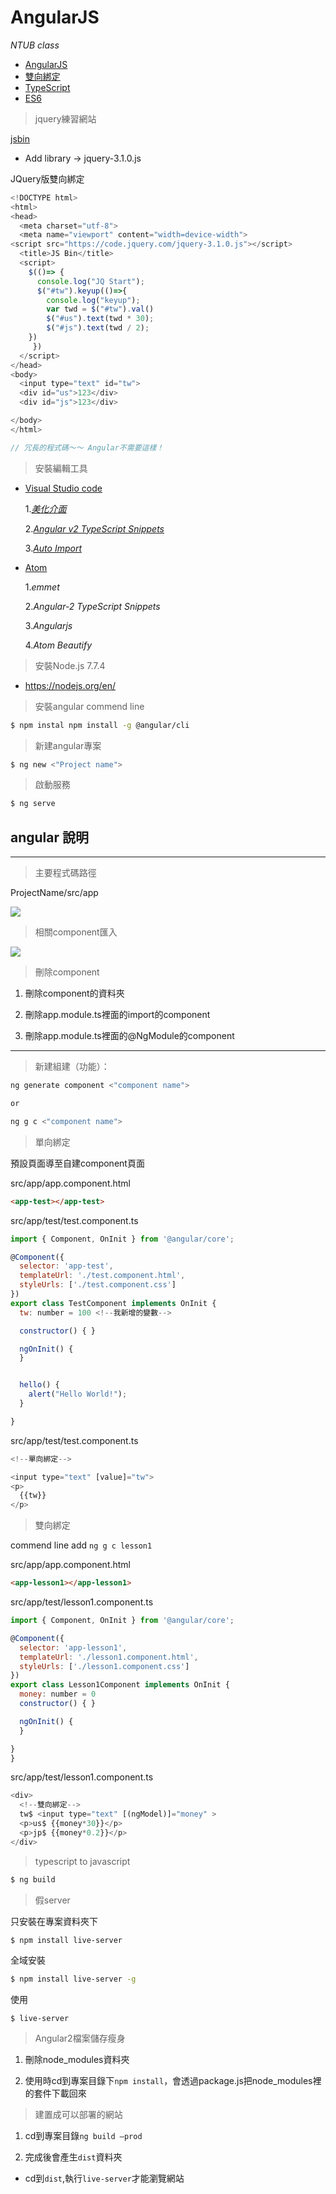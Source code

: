 # AngularJS

*NTUB class*

* [AngularJS](https://zh.wikipedia.org/wiki/AngularJS)
* [雙向綁定](https://read01.com/nm2n8m.html)
* [TypeScript](https://zh.wikipedia.org/zh-tw/TypeScript)
* [ES6](http://www.ithome.com.tw/news/99160)

> jquery練習網站

[jsbin](https://jsbin.com/qoyugubeke/edit?html,console,output)

* Add library -> jquery-3.1.0.js

JQuery版雙向綁定

```javascript
<!DOCTYPE html>
<html>
<head>
  <meta charset="utf-8">
  <meta name="viewport" content="width=device-width">
<script src="https://code.jquery.com/jquery-3.1.0.js"></script>
  <title>JS Bin</title>
  <script>
    $(()=> {
      console.log("JQ Start");
      $("#tw").keyup(()=>{
        console.log("keyup");
        var twd = $("#tw").val()
        $("#us").text(twd * 30);
        $("#js").text(twd / 2);
    })
     })
  </script>
</head>
<body>
  <input type="text" id="tw">
  <div id="us">123</div>
  <div id="js">123</div>

</body>
</html>

// 冗長的程式碼～～ Angular不需要這樣！
```

> 安裝編輯工具

* [Visual Studio code](https://code.visualstudio.com/)

    1.*[美化介面](https://marketplace.visualstudio.com/items?itemName=robertohuertasm.vscode-icons)*

    2.*[Angular v2 TypeScript Snippets](https://marketplace.visualstudio.com/items?itemName=johnpapa.Angular2)*

    3.*[Auto Import](https://marketplace.visualstudio.com/items?itemName=steoates.autoimport)*

* [Atom](https://atom.io/)

  1.*emmet*

  2.*Angular-2 TypeScript Snippets*

  3.*Angularjs*

  4.*Atom Beautify*

> 安裝Node.js 7.7.4

* https://nodejs.org/en/

> 安裝angular commend line

 ```bash
 $ npm instal npm install -g @angular/cli
 ```

> 新建angular專案

```bash
$ ng new <"Project name">
```

> 啟動服務

```bash
$ ng serve
```

## angular 說明

---------------------------------

> 主要程式碼路徑

ProjectName/src/app

![](images/01.png)

> 相關component匯入

![](images/02.png)

> 刪除component

1. 刪除component的資料夾

2. 刪除app.module.ts裡面的import的component

3. 刪除app.module.ts裡面的@NgModule的component

-----------------------
> 新建組建（功能）：

```bash
ng generate component <"component name">

or

ng g c <"component name">
```

> 單向綁定

預設頁面導至自建component頁面

src/app/app.component.html

```html
<app-test></app-test>
```

src/app/test/test.component.ts

```js
import { Component, OnInit } from '@angular/core';

@Component({
  selector: 'app-test',
  templateUrl: './test.component.html',
  styleUrls: ['./test.component.css']
})
export class TestComponent implements OnInit {
  tw: number = 100 <!--我新增的變數-->

  constructor() { }

  ngOnInit() {
  }


  hello() {
    alert("Hello World!");
  }

}
```

src/app/test/test.component.ts

```js
<!--單向綁定-->

<input type="text" [value]="tw">
<p>
  {{tw}}
</p>
```

> 雙向綁定

commend line add ```ng g c lesson1```

src/app/app.component.html

```html
<app-lesson1></app-lesson1>
```

src/app/test/lesson1.component.ts

```js
import { Component, OnInit } from '@angular/core';

@Component({
  selector: 'app-lesson1',
  templateUrl: './lesson1.component.html',
  styleUrls: ['./lesson1.component.css']
})
export class Lesson1Component implements OnInit {
  money: number = 0
  constructor() { }

  ngOnInit() {
  }

}
}
```

src/app/test/lesson1.component.ts

```js
<div>
  <!--雙向綁定-->
  tw$ <input type="text" [(ngModel)]="money" >
  <p>us$ {{money*30}}</p>
  <p>jp$ {{money*0.2}}</p>
</div>
```

> typescript to javascript

```bash
$ ng build
```

> 假server

只安裝在專案資料夾下

```bash
$ npm install live-server
```

全域安裝

```bash
$ npm install live-server -g
```

使用

```
$ live-server
```

> Angular2檔案儲存瘦身

1. 刪除node_modules資料夾

2. 使用時cd到專案目錄下``npm install``，會透過package.js把node_modules裡的套件下載回來

> 建置成可以部署的網站

1. cd到專案目錄``ng build –prod``

2. 完成後會產生``dist``資料夾


* cd到``dist``,執行``live-server``才能瀏覽網站
